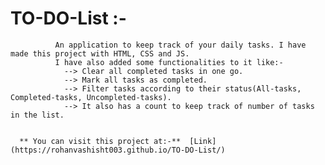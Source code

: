 # TO-DO-List :-
              An application to keep track of your daily tasks. I have made this project with HTML, CSS and JS.
              I have also added some functionalities to it like:-
                --> Clear all completed tasks in one go.
                --> Mark all tasks as completed.
                --> Filter tasks according to their status(All-tasks, Completed-tasks, Uncompleted-tasks).
                --> It also has a count to keep track of number of tasks in the list.
                
                
      ** You can visit this project at:-**  [Link](https://rohanvashisht003.github.io/TO-DO-List/)
             
